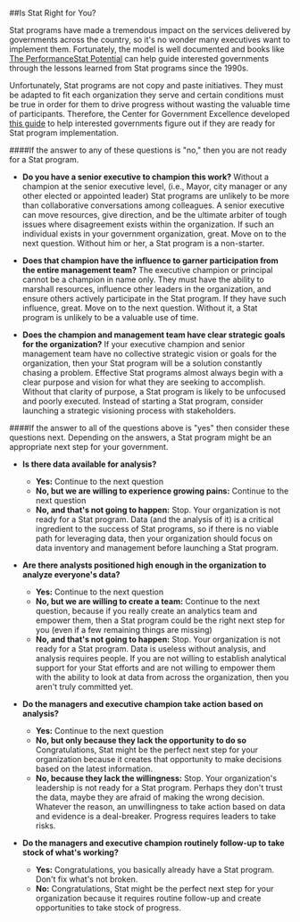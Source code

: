 ##Is Stat Right for You?

Stat programs have made a tremendous impact on the services delivered by governments across the country, so it's no wonder many executives want to implement them. Fortunately, the model is well documented and books like [The PerformanceStat Potential](http://www.brookings.edu/research/books/2014/the-performancestat-potential) can help guide interested governments through the lessons learned from Stat programs since the 1990s.

Unfortunately, Stat programs are not copy and paste initiatives. They must be adapted to fit each organization they serve and certain conditions must be true in order for them to drive progress without wasting the valuable time of participants. Therefore, the Center for Government Excellence developed [this guide](performance-management-getting-started/content/StatFit.pdf) to help interested governments figure out if they are ready for Stat program implementation. 

####If the answer to any of these questions is "no," then you are not ready for a Stat program.

* **Do you have a senior executive to champion this work?**
Without a champion at the senior executive level, (i.e., Mayor, city manager or any other elected or appointed leader) Stat programs are unlikely to be more than collaborative conversations among colleagues. A senior executive can move resources, give direction, and be the ultimate arbiter of tough issues where disagreement exists within the organization. If such an individual exists in your government organization, great. Move on to the next question. Without him or her, a Stat program is a non-starter.

* **Does that champion have the influence to garner participation from the entire management team?**
The executive champion or principal cannot be a champion in name only. They must have the ability to marshall resources, influence other leaders in the organization, and ensure others actively participate in the Stat program. If they have such influence, great. Move on to the next question. Without it, a Stat program is unlikely to be a valuable use of time.

* **Does the champion and management team have clear strategic goals for the organization?**
If your executive champion and senior management team have no collective strategic vision or goals for the organization, then your Stat program will be a solution constantly chasing a problem. Effective Stat programs almost always begin with a clear purpose and vision for what they are seeking to accomplish. Without that clarity of purpose, a Stat program is likely to be unfocused and poorly executed. Instead of starting a Stat program, consider launching a strategic visioning process with stakeholders.

####If the answer to all of the questions above is "yes" then consider these questions next. Depending on the answers, a Stat program might be an appropriate next step for your government.

* **Is there data available for analysis?**
  * **Yes:** Continue to the next question
  * **No, but we are willing to experience growing pains:** Continue to the next question
  * **No, and that's not going to happen:** Stop. Your organization is not ready for a Stat program. Data (and the analysis of it) is a critical ingredient to the success of Stat programs, so if there is no viable path for leveraging data, then your organization should focus on data inventory and management before launching a Stat program.

* **Are there analysts positioned high enough in the organization to analyze everyone's data?**
  * **Yes:** Continue to the next question
  * **No, but we are willing to create a team:** Continue to the next question, because if you really create an analytics team and empower them, then a Stat program could be the right next step for you (even if a few remaining things are missing)
  * **No, and that's not going to happen:** Stop. Your organization is not ready for a Stat program. Data is useless without analysis, and analysis requires people. If you are not willing to establish analytical support for your Stat efforts and are not willing to empower them with the ability to look at data from across the organization, then you aren't truly committed yet.

* **Do the managers and executive champion take action based on analysis?**
  * **Yes:** Continue to the next question
  * **No, but only because they lack the opportunity to do so** Congratulations, Stat might be the perfect next step for your organization because it creates that opportunity to make decisions based on the latest information.
  * **No, because they lack the willingness:** Stop. Your organization's leadership is not ready for a Stat program. Perhaps they don't trust the data, maybe they are afraid of making the wrong decision. Whatever the reason, an unwillingness to take action based on data and evidence is a deal-breaker. Progress requires leaders to take risks.

* **Do the managers and executive champion routinely follow-up to take stock of what's working?**
  * **Yes:** Congratulations, you basically already have a Stat program. Don't fix what's not broken.
  * **No:** Congratulations, Stat might be the perfect next step for your organization because it requires routine follow-up and create opportunities to take stock of progress.
